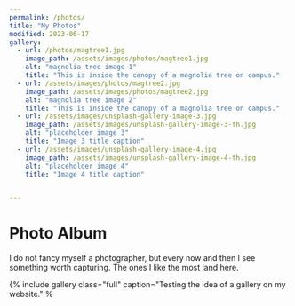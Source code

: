 ```yaml
---
permalink: /photos/
title: "My Photos"
modified: 2023-06-17
gallery:
  - url: /photos/magtree1.jpg
    image_path: /assets/images/photos/magtree1.jpg
    alt: "magnolia tree image 1"
    title: "This is inside the canopy of a magnolia tree on campus."
  - url: /assets/images/photos/magtree2.jpg
    image_path: /assets/images/photos/magtree2.jpg
    alt: "magnolia tree image 2"
    title: "This is inside the canopy of a magnolia tree on campus."
  - url: /assets/images/unsplash-gallery-image-3.jpg
    image_path: /assets/images/unsplash-gallery-image-3-th.jpg
    alt: "placeholder image 3"
    title: "Image 3 title caption"
  - url: /assets/images/unsplash-gallery-image-4.jpg
    image_path: /assets/images/unsplash-gallery-image-4-th.jpg
    alt: "placeholder image 4"
    title: "Image 4 title caption"


---
```


# Photo Album
I do not fancy myself a photographer, but every now and then I see something worth capturing. The ones I like the most land here.

{% include gallery class="full" caption="Testing the idea of a gallery on my website." %